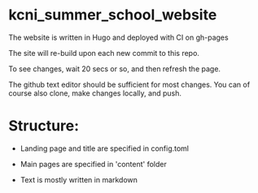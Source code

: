 # kcni_summer_school_website

The website is written in Hugo and deployed with CI on gh-pages

The site will re-build upon each new commit to this repo. 

To see changes, wait 20 secs or so, and then refresh the page. 

The github text editor should be sufficient for most changes. You can of course also clone, make changes locally, and push. 


# Structure: 

- Landing page and title are specified in config.toml

- Main pages are specified in 'content' folder

- Text is mostly written in markdown



